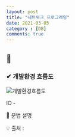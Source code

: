 ```yaml
---
layout: post
title: "네트워크 프로그래밍"
date: 2021-03-05
category : [DB]
comments: true
---
```


## 🔷

### ✔ 개발환경 흐름도

![개발환경흐름도](https://user-images.githubusercontent.com/65608960/110051271-e1b26d00-7d98-11eb-81e0-965f93145273.JPG)

IO - 

🎈 문법 설명

💡 출처 : 